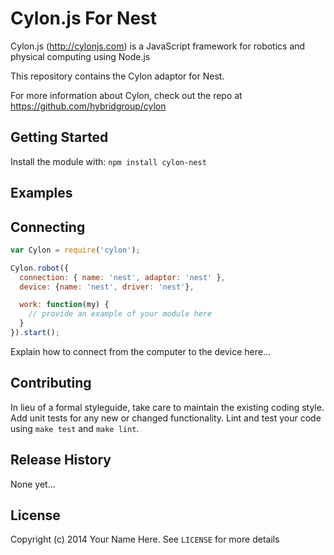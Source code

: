 # Cylon.js For Nest

Cylon.js (http://cylonjs.com) is a JavaScript framework for robotics and
physical computing using Node.js

This repository contains the Cylon adaptor for Nest.

For more information about Cylon, check out the repo at
https://github.com/hybridgroup/cylon

## Getting Started

Install the module with: `npm install cylon-nest`

## Examples

## Connecting

```javascript
var Cylon = require('cylon');

Cylon.robot({
  connection: { name: 'nest', adaptor: 'nest' },
  device: {name: 'nest', driver: 'nest'},

  work: function(my) {
    // provide an example of your module here
  }
}).start();
```

Explain how to connect from the computer to the device here...

## Contributing

In lieu of a formal styleguide, take care to maintain the existing coding style.
Add unit tests for any new or changed functionality. Lint and test your code
using `make test` and `make lint`.

## Release History

None yet...

## License

Copyright (c) 2014 Your Name Here. See `LICENSE` for more details
